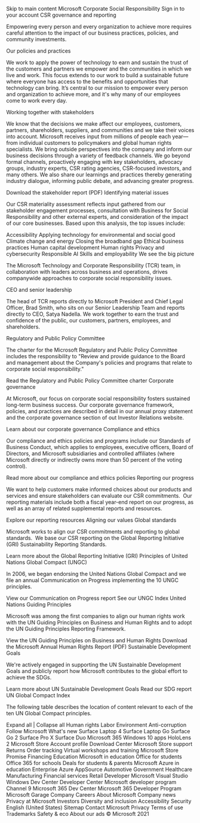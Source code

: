 Skip to main content
Microsoft
Corporate Social Responsibility 
Sign in to your account
CSR governance and reporting

Empowering every person and every organization to achieve more requires careful attention to the impact of our business practices, policies, and community investments.

Our policies and practices

We work to apply the power of technology to earn and sustain the trust of the customers and partners we empower and the communities in which we live and work. This focus extends to our work to build a sustainable future where everyone has access to the benefits and opportunities that technology can bring. It’s central to our mission to empower every person and organization to achieve more, and it's why many of our employees come to work every day.

Working together with stakeholders

We know that the decisions we make affect our employees, customers, partners, shareholders, suppliers, and communities and we take their voices into account. Microsoft receives input from millions of people each year—from individual customers to policymakers and global human rights specialists. We bring outside perspectives into the company and inform our business decisions through a variety of feedback channels. We go beyond formal channels, proactively engaging with key stakeholders, advocacy groups, industry experts, CSR rating agencies, CSR-focused investors, and many others. We also share our learnings and practices thereby generating industry dialogue, informing public debate, and advancing greater progress.

Download the stakeholder report (PDF) 
Identifying material issues

Our CSR materiality assessment reflects input gathered from our stakeholder engagement processes, consultation with Business for Social Responsibility and other external experts, and consideration of the impact of our core businesses. Based upon this analysis, the top issues include:

Accessibility
Applying technology for environmental and social good
Climate change and energy
Closing the broadband gap
Ethical business practices
Human capital development
Human rights
Privacy and cybersecurity
Responsible AI
Skills and employability
We see the big picture

The Microsoft Technology and Corporate Responsibility (TCR) team, in collaboration with leaders across business and operations, drives companywide approaches to corporate social responsibility issues.

CEO and senior leadership

The head of TCR reports directly to Microsoft President and Chief Legal Officer, Brad Smith, who sits on our Senior Leadership Team and reports directly to CEO, Satya Nadella. We work together to earn the trust and confidence of the public, our customers, partners, employees, and shareholders.

Regulatory and Public Policy Committee

The charter for the Microsoft Regulatory and Public Policy Committee includes the responsibility to "Review and provide guidance to the Board and management about the Company's policies and programs that relate to corporate social responsibility."

Read the Regulatory and Public Policy Committee charter 
Corporate governance

At Microsoft, our focus on corporate social responsibility fosters sustained long-term business success. Our corporate governance framework, policies, and practices are described in detail in our annual proxy statement and the corporate governance section of out Investor Relations website.

Learn about our corporate governance 
Compliance and ethics

Our compliance and ethics policies and programs include our Standards of Business Conduct, which applies to employees, executive officers, Board of Directors, and Microsoft subsidiaries and controlled affiliates (where Microsoft directly or indirectly owns more than 50 percent of the voting control).

Read more about our compliance and ethics policies 
Reporting our progress

We want to help customers make informed choices about our products and services and ensure stakeholders can evaluate our CSR commitments.  Our reporting materials include both a fiscal year-end report on our progress, as well as an array of related supplemental reports and resources.

Explore our reporting resources 
Aligning our values
Global standards

Microsoft works to align our CSR commitments and reporting to global standards.  We base our CSR reporting on the Global Reporting Initiative (GRI) Sustainability Reporting Standards.

Learn more about the Global Reporting Initiative (GRI) 
Principles of United Nations Global Compact (UNGC)

In 2006, we began endorsing the United Nations Global Compact and we file an annual Communication on Progress implementing the 10 UNGC principles.

View our Communication on Progress report  See our UNGC Index 
United Nations Guiding Principles

Microsoft was among the first companies to align our human rights work with the UN Guiding Principles on Business and Human Rights and to adopt the UN Guiding Principles Reporting Framework.

View the UN Guiding Principles on Business and Human Rights  Download the Microsoft Annual Human Rights Report (PDF) 
Sustainable Development Goals

We're actively engaged in supporting the UN Sustainable Development Goals and publicly report how Microsoft contributes to the global effort to achieve the SDGs.

Learn more about UN Sustainable Development Goals  Read our SDG report 
UN Global Compact Index

The following table describes the location of content relevant to each of the ten UN Global Compact principles.

Expand all | Collapse all
Human rights
Labor
Environment
Anti-corruption
Follow Microsoft
What's new
Surface Laptop 4
Surface Laptop Go
Surface Go 2
Surface Pro X
Surface Duo
Microsoft 365
Windows 10 apps
HoloLens 2
Microsoft Store
Account profile
Download Center
Microsoft Store support
Returns
Order tracking
Virtual workshops and training
Microsoft Store Promise
Financing
Education
Microsoft in education
Office for students
Office 365 for schools
Deals for students & parents
Microsoft Azure in education
Enterprise
Azure
AppSource
Automotive
Government
Healthcare
Manufacturing
Financial services
Retail
Developer
Microsoft Visual Studio
Windows Dev Center
Developer Center
Microsoft developer program
Channel 9
Microsoft 365 Dev Center
Microsoft 365 Developer Program
Microsoft Garage
Company
Careers
About Microsoft
Company news
Privacy at Microsoft
Investors
Diversity and inclusion
Accessibility
Security
English (United States)
Sitemap Contact Microsoft Privacy Terms of use Trademarks Safety & eco About our ads © Microsoft 2021